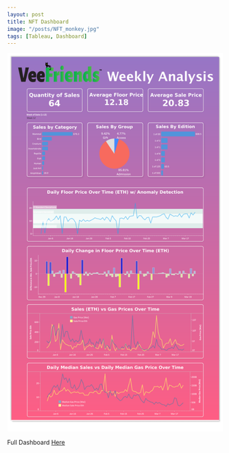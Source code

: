 ```yaml
---
layout: post
title: NFT Dashboard
image: "/posts/NFT_monkey.jpg"
tags: [Tableau, Dashboard]
---
```



![alt text](/img/posts/NFT_Dashboard.png "NFT Dashboard")

Full Dashboard [Here](https://public.tableau.com/app/profile/kedeisha/viz/NFT_16495735474040/FinalDashboard)
